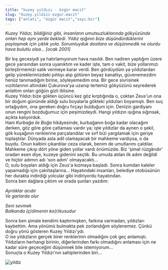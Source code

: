 ```yaml
---
title: "kuzey yıldızı - özgür macit"
slug: "kuzey.yildizi-ozgur.macit"
tags: ["anlatı", "özgür macit","sayı:bir"]
---
```


*Kuzey Yıldızı, bildiğiniz gibi, insanların umutsuzluklarında gökyüzünde
onları hep aynı yerde bekledi. Yıldız ışığının bize düşündürdüklerini
paylaşmak için çıktık yola. Sorumluyduk dostlara ve düşünmedik ne olurdu
hava bulutlu olsa... \[ocak 2001\]*

Bir kış gecesiydi ya hatırlamıyorum hava nasıldı. Ben nadiren yaptığım
üzere gece yarısından sonra uyanıktım ve kader işte, tam o vakit, bize
yollarımızı birleştirmemizi salık vermeye karar verdi. Ben gördüydüm ya
yıldızlardan gelip yüreklerimizdeki pıhtıyı alıp götüren beyaz
kanatlıyı, güvenemezdim henüz tanımadığım birine, söyleyemedim ona. Bir
gece sivrisinek vızıltılarının altındaki Çukurova'ya uzanıp tertemiz
gökyüzünü seyrederek anlattım onları göğün gizli iblisine.\
Kuzey Yıldızı bize gökten üçüncü kez göz kırptığında o, çoktan Zeus'un
ona bir doğum gününde aldığı sulu boyalarla gökteki yıldızları
boyamıştı. Ben suç ortağıydım, ona gereken doğru fırçayı bulduğum için.
Denizin gardiyanı onun rengini bozduğumuz için peşimizdeydi. Hangi
yıldızın ışığına sığınsak, açıkta kalıyorduk.\
Hani *Kurbağa ile Boğa* hikâyesinde, kurbağanın boğa kadar olacağım
derken, göz göre göre çatlaması vardır ya; işte yıldızlar da aynen o
şekil, gök kuşağının renklerine parçalandılar ve sırf bizi yargılamak
için geriye toplaştılar. Dünyada asla adil olamayacak bir mahkeme
vardıysa, o da buydu. Onun kalbini çıkardılar ceza olarak, benim de
umutlarımı çaldılar.\
Mahkeme çıkışı dört yöne giden yollar vardı önümüzde. Biz 'şimal
rüzgârıdır' oradan esen diye, kuzeye gidenini seçtik. Bu umuda atılan
ilk adım değildi ve hiçbir adımın adı 'son adım' olmayacaktı...\
O, sulu boyaları aldığı için Zeus'a kızmaya başladı. Sonra kumdan
kaleler yapamadığı için çakıltaşlarına... Hayatındaki insanları,
belediye otobüsünün her durakta indirdiği yolcular gibi indiriyordu
hayatından.\
Sonra ben dağlara çıktım ve orada şunları yazdım:

*Ayrılıklar acıdır*\
*Ve garlarda olur*

*Seni sevmek*\
*Balkanda (ç)ölmenin ko(r)kusudur*

Sonra ben şimale kendimi kaptırmışken, farkına varmadan, yıldızları
kaybettim. Ama yönümü bulmakta pek zorlandığım söylenemez. Çünkü doğru
yönü gösteren Kuzey Yıldızı'ydı.\
O ise yıldızların gerçek birer renklerinin olmadığını çok geç anlamıştı.
Yıldızların herhangi birinin, diğerlerinden farkı olmadığını anlaması
için ne kadar süre geçeceğini düşünmek bile istemiyorum...\
Sonuçta o Kuzey Yıldızı'nın sahiplerinden biri...



![yildiz](/img/32.jpg)

